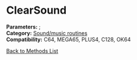 # ClearSound

**Parameters:** ;  
**Category:** [Sound/music routines](../categories/sound_music_routines.md)  
**Compatibility:** C64, MEGA65, PLUS4, C128, OK64  


[Back to Methods List](../../SUMMARY.md)
